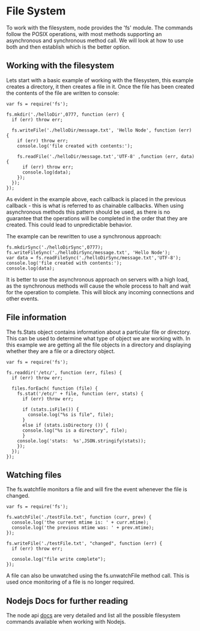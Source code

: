 
# File System

 To work with the filesystem, node provides the 'fs' module. The commands follow the POSIX operations, with most methods supporting an asynchronous and synchronous method call. We will look at how to use both and then establish which is the better option.
 
## Working with the filesystem

 Lets start with a basic example of working with the filesystem, this example creates a directory, it then creates a file in it. Once the file has been created the contents of the file are written to console:
    
    var fs = require('fs');

    fs.mkdir('./helloDir',0777, function (err) {
      if (err) throw err;

      fs.writeFile('./helloDir/message.txt', 'Hello Node', function (err) {
        if (err) throw err;
        console.log('file created with contents:');

        fs.readFile('./helloDir/message.txt','UTF-8' ,function (err, data) {
          if (err) throw err;
          console.log(data);
        });
      });
    });
  
  As evident in the example above, each callback is placed in the previous callback - this is what is referred to as chainable callbacks. When using asynchronous methods this pattern should be used, as there is no guarantee that the operations will be completed in the order that they are created. This could lead to unpredictable behavior.
 
  The example can be rewritten to use a synchronous approach:

    fs.mkdirSync('./helloDirSync',0777);
    fs.writeFileSync('./helloDirSync/message.txt', 'Hello Node');
    var data = fs.readFileSync('./helloDirSync/message.txt','UTF-8');
    console.log('file created with contents:');
    console.log(data);

  It is better to use the asynchronous approach on servers with a high load, as the synchronous methods will cause the whole process to halt and wait for the operation to complete. This will block any incoming connections and other events.

## File information
  
  The fs.Stats object contains information about a particular file or directory. This can be used to determine what type of object we
  are working with. In this example we are getting all the file objects in a directory and displaying whether they are a file or a
  directory object.

    var fs = require('fs');

    fs.readdir('/etc/', function (err, files) {
      if (err) throw err;

      files.forEach( function (file) {
        fs.stat('/etc/' + file, function (err, stats) {
          if (err) throw err;

          if (stats.isFile()) {
            console.log("%s is file", file);
          }
          else if (stats.isDirectory ()) {
          console.log("%s is a directory", file);
          }    
        console.log('stats:  %s',JSON.stringify(stats));
        });
      });
    });

 
## Watching files

  The fs.watchfile monitors a file and will fire the event whenever the file is changed.

    var fs = require('fs');

    fs.watchFile('./testFile.txt', function (curr, prev) {
      console.log('the current mtime is: ' + curr.mtime);
      console.log('the previous mtime was: ' + prev.mtime);
    });

    fs.writeFile('./testFile.txt', "changed", function (err) {
      if (err) throw err;

      console.log("file write complete");   
    });

  A file can also be unwatched using the fs.unwatchFile method call. This is used once monitoring of a file is no longer required.


## Nodejs Docs for further reading

  The node api [docs](http://nodejs.org/api.html#file-system-106) are very detailed and list all the possible filesystem commands
  available when working with Nodejs.


  


  

    
